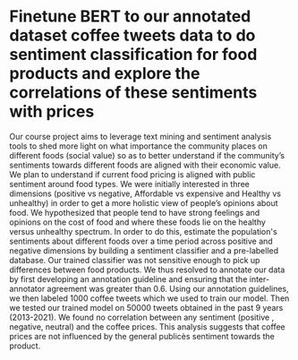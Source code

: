 # Finetune BERT to our annotated dataset coffee tweets data to do sentiment classification for food products and explore the correlations of these sentiments with prices

Our course project aims to leverage text mining and sentiment analysis tools to shed more light on what importance the community places on different foods (social value) so as to better understand if the community’s sentiments towards different foods are aligned with their economic value. We plan to understand if current food pricing is aligned with public sentiment around food types. We were initially interested in three dimensions (positive vs negative, Affordable vs expensive and Healthy vs unhealthy) in order to get a more holistic view of people’s opinions about food. We hypothesized that people tend to have strong feelings and opinions on the cost of food and where these foods lie on the healthy versus unhealthy spectrum. In order to do this, estimate the population's sentiments about different foods over a time period across positive and negative dimensions by building a sentiment classifier and a pre-labelled database. Our trained classifier was not sensitive enough to pick up differences between food products. We thus resolved to annotate our data by first developing an annotation guideline and ensuring that the inter-annotator agreement was greater than 0.6. Using our annotation guidelines, we then labeled 1000 coffee  tweets which we used to train our model. Then we tested our trained model on 50000 tweets obtained in the past 9 years (2013-2021). We found no correlation between any sentiment (positive , negative, neutral) and the coffee prices. This analysis suggests that coffee prices are not influenced by the general publicès sentiment towards the product.


